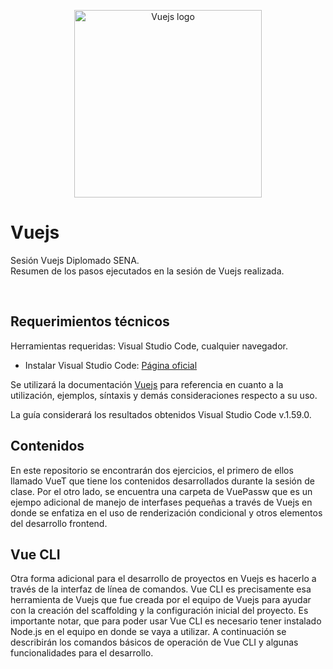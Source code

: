 <p align="center">
  <a href="https://es.vuejs.org/">
    <img src="https://vuejs.org/images/logo.png" alt="Vuejs logo" width="300" height="300">
  </a>
</p>

# Vuejs
Sesión Vuejs Diplomado SENA.
<br>
Resumen de los pasos ejecutados en la sesión de Vuejs realizada.

<br>

## Requerimientos técnicos

Herramientas requeridas: Visual Studio Code, cualquier navegador.

- Instalar Visual Studio Code: [Página oficial](https://code.visualstudio.com/Download)

Se utilizará la documentación [Vuejs](https://es.vuejs.org/v2/guide/) para referencia en cuanto a la utilización, ejemplos, síntaxis y demás consideraciones respecto a su uso.

La guía considerará los resultados obtenidos Visual Studio Code v.1.59.0.

## Contenidos 

En este repositorio se encontrarán dos ejercicios, el primero de ellos llamado VueT que tiene los contenidos desarrollados durante la sesión de clase. Por el otro lado, se encuentra una carpeta de VuePassw que es un ejempo adicional de manejo de interfases pequeñas a través de Vuejs en donde se enfatiza en el uso de renderización condicional y otros elementos del desarrollo frontend.

## Vue CLI

Otra forma adicional para el desarrollo de proyectos en Vuejs es hacerlo a través de la interfaz de línea de comandos. Vue CLI es precisamente esa herramienta de Vuejs que fue creada por el equipo de Vuejs para ayudar con la creación del scaffolding y la configuración inicial del proyecto. Es importante notar, que para poder usar Vue CLI es necesario tener instalado Node.js en el equipo en donde se vaya a utilizar. A continuación se describirán los comandos básicos de operación de Vue CLI y algunas funcionalidades para el desarrollo.



